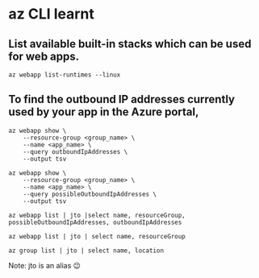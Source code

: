 # az CLI learnt

## List available built-in stacks which can be used for web apps.

`az webapp list-runtimes --linux`


## To find the outbound IP addresses currently used by your app in the Azure portal, 

``` Get outbound IP addresses currently used by your app
az webapp show \
    --resource-group <group_name> \
    --name <app_name> \ 
    --query outboundIpAddresses \
    --output tsv
```

``` Get all possible outbound IP addresses for your app, regardless of pricing tiers
az webapp show \
    --resource-group <group_name> \ 
    --name <app_name> \ 
    --query possibleOutboundIpAddresses \
    --output tsv
```


`az webapp list | jto |select name, resourceGroup, possibleOutboundIpAddresses, outboundIpAddresses`

`az webapp list | jto | select name, resourceGroup`

`az group list | jto | select name, location`

Note: jto is an alias 😉